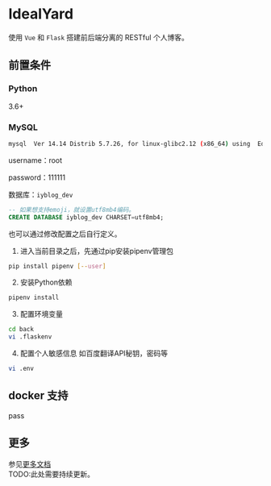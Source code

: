 # IdealYard

使用 `Vue` 和 `Flask` 搭建前后端分离的 RESTful 个人博客。
## 前置条件  
### Python

3.6+

### MySQL

```bash
mysql  Ver 14.14 Distrib 5.7.26, for linux-glibc2.12 (x86_64) using  EditLine wrapper
```
username：root

password：111111

数据库：`iyblog_dev`
```sql
-- 如果想支持emoji，就设置utf8mb4编码。
CREATE DATABASE iyblog_dev CHARSET=utf8mb4;
```

也可以通过修改配置之后自行定义。

1. 进入当前目录之后，先通过pip安装pipenv管理包
```bash
pip install pipenv [--user]
```
2. 安装Python依赖
```bash
pipenv install 
```
3. 配置环境变量
```bash
cd back
vi .flaskenv
```
4. 配置个人敏感信息
如百度翻译API秘钥，密码等
```bash
vi .env
```
## docker 支持
pass

## 更多
参见[更多文档](./document/)  
TODO:此处需要持续更新。